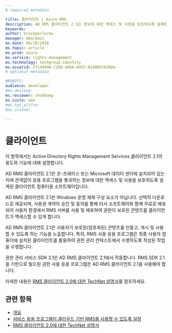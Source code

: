 ```yaml
---
# required metadata

title: 클라이언트 | Azure RMS
description: AD RMS 클라이언트 2.1은 정보에 대한 액세스 및 사용을 보호하도록 설계된 클라이언트 컴퓨터용 소프트웨어입니다.
keywords:
author: bruceperlerms
manager: mbaldwin
ms.date: 04/28/2016
ms.topic: article
ms.prod: azure
ms.service: rights-management
ms.technology: techgroup-identity
ms.assetid: F7145090-C2EB-405A-A4CF-0240D57A36DA
# optional metadata

#ROBOTS:
audience: developer
#ms.devlang:
ms.reviewer: shubhamp
ms.suite: ems
#ms.tgt_pltfrm:
#ms.custom:

---
```


# 클라이언트

이 항목에서는 Active Directory Rights Management Services 클라이언트 2.1의 용도와 기능에 대해 설명합니다.

AD RMS 클라이언트 2.1은 온-프레미스 또는 Microsoft 데이터 센터에 설치되어 있는지에 관계없이 응용 프로그램을 통과하는 정보에 대한 액세스 및 사용을 보호하도록 설계된 클라이언트 컴퓨터용 소프트웨어입니다.

AD RMS 클라이언트 2.1은 Windows 운영 체제 구성 요소가 아닙니다. 선택적 다운로드로 제공되며, 사용권 계약의 승인 및 동의를 통해 타사 소프트웨어와 함께 무료로 배포되어 사용자 환경에서 RMS 서버를 사용 및 배포하여 권한이 보호된 콘텐츠를 클라이언트가 액세스할 수 있게 합니다.

AD RMS 클라이언트 2.1은 사용자가 보호된(암호화된) 콘텐츠를 만들고, 게시 및 사용할 수 있도록 하는 기능을 노출합니다. 특히, RMS 사용 응용 프로그램은 최종 사용자 컴퓨터에 설치된 클라이언트를 활용하여 권한 관리 컨텍스트에서 수행하도록 작성된 작업을 수행합니다.

권한 관리 서비스 SDK 2.1은 AD RMS 클라이언트 2.1에서 작동합니다. RMS SDK 2.1을 기반으로 빌드된 권한 사용 응용 프로그램은 AD RMS 클라이언트 2.1을 사용해야 합니다.

자세한 내용은 [RMS 클라이언트 2.0에 대한 TechNet 설명서](https://TechNet.Microsoft.Com/en-us/library/jj159267(WS.10).aspx)를 참조하세요.

## 관련 항목

* [개요](ad-rms-overview.md)
* [서비스 응용 프로그램이 클라우드 기반 RMS를 사용할 수 있도록 설정](how-to-use-file-api-with-aadrm-cloud.md)
* [RMS 클라이언트 2.0에 대한 TechNet 설명서](https://TechNet.Microsoft.Com/en-us/library/jj159267(WS.10).aspx)
 

 





<!--HONumber=Apr16_HO4-->


